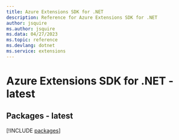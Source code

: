 ```yaml
---
title: Azure Extensions SDK for .NET
description: Reference for Azure Extensions SDK for .NET
author: jsquire
ms.author: jsquire
ms.data: 04/27/2023
ms.topic: reference
ms.devlang: dotnet
ms.service: extensions
---
```

# Azure Extensions SDK for .NET - latest
## Packages - latest
[!INCLUDE [packages](extensions-index.md)]
